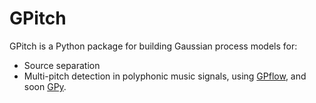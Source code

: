 # GPitch
GPitch is a Python package for building Gaussian process models for:
* Source separation
* Multi-pitch detection 
in polyphonic music signals, using [GPflow](https://github.com/GPflow), and soon [GPy](https://github.com/SheffieldML/GPy).

